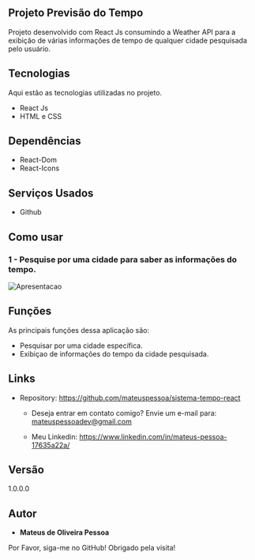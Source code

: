 ## Projeto Previsão do Tempo
Projeto desenvolvido com React Js consumindo a Weather API para a exibição de várias informações de tempo de qualquer cidade pesquisada pelo usuário.


## Tecnologias

Aqui estão as tecnologias utilizadas no projeto.

* React Js
* HTML e CSS

## Dependências

* React-Dom
* React-Icons

## Serviços Usados

* Github

## Como usar

### 1 - Pesquise por uma cidade para saber as informações do tempo.

![Apresentacao](https://github.com/mateuspessoa/sistema-tempo-react/blob/master/src/assets/Readme/apresentacao.gif)


## Funções

As principais funções dessa aplicação são:
 - Pesquisar por uma cidade específica.
 - Exibiçao de informações do tempo da cidade pesquisada.


## Links
  - Repository: https://github.com/mateuspessoa/sistema-tempo-react
    - Deseja entrar em contato comigo? Envie um e-mail para:
      mateuspessoadev@gmail.com
      
    - Meu Linkedin: https://www.linkedin.com/in/mateus-pessoa-17635a22a/

  ## Versão

  1.0.0.0


  ## Autor

  * **Mateus de Oliveira Pessoa** 

  Por Favor, siga-me no GitHub!
  Obrigado pela visita!
